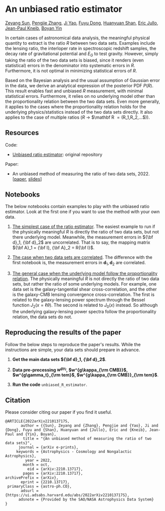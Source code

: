 # An unbiased ratio estimator

[Zeyang Sun](http://astro.sjtu.edu.cn/zh/staff/students/40-),
[Pengjie Zhang](http://astro.sjtu.edu.cn/zh/staff/people/13-),
[Ji Yao](http://astro.sjtu.edu.cn/zh/staff/postdoctoral-researchers/26-),
[Fuyu Dong](https://orcid.org/0000-0003-0296-0841),
[Huanyuan Shan](http://www.shao.cas.cn/2020Ver/yjdw/zgj/index_81441.html?json=http://sourcedb.shao.cas.cn/zw/zjrck/201905/t20190507_5289672.json),
[Eric Jullo](https://www.researchgate.net/profile/Eric-Jullo),
[Jean-Paul Kneib](https://people.epfl.ch/jean-paul.kneib),
[Boyan Yin](https://www.phys.virginia.edu/People/personal.asp?UID=by3fn)

In certain cases of astronomical data analysis, the meaningful physical quantity to extract is the ratio $R$ between two data sets. Examples include the lensing ratio, the interloper rate in spectroscopic redshift samples, the decay rate of gravitational potential and $E_G$ to test gravity. However, simply taking the ratio of the two data sets is biased, since it renders (even statistical) errors in the denominator into systematic errors in $R$. Furthermore, it is not optimal in minimizing statistical errors of $R$. 

Based on the Bayesian analysis and the usual assumption of Gaussian error in the data, we derive an analytical expression of the posterior PDF $P(R)$. This result enables fast and unbiased $R$ measurement, with minimal statistical errors. Furthermore, it relies on no underlying model other than the proportionality relation between the two data sets. Even more generally, it applies to the cases where the proportionality relation holds for the underlying physics/statistics instead of the two data sets directly. It also applies to the case of multiple ratios ($R$ $\rightarrow$ $\mathbf R $=($R_1,R_2,...$)).

## Resources

Code:
- [Unbiased ratio estimator](): original repository

Paper:
- An unbiased method of measuring the ratio of two data sets, 2022. [[paper](https://arxiv.org/abs/2210.13717), [slides](slides/lensing_ratio_SunZeyang_20230603.pdf)]

## Notebooks

The below notebooks contain examples to play with the unbiased ratio estimator. Look at the first one if you want to use the method with your own data.

1. [The simplest case of the ratio estimator](). The easiest example to run if the physically meaningful $R$ is directly the ratio of two data sets, but not there underlying model. Meanwhile, the measurement errors in ${\bf d}_1, {\bf d}_2$ are uncorrelated. That is to say, the mapping matrix ${\bf A}_1 = {\bf I}, {\bf A}_2 = R{\bf I}$.

2. [The case when two data sets are correlated](). The difference with the first notebook is, the measurement errors in ${\mathbf d}_1, {\mathbf d}_2$ are correlated.

3. [The general case when the underlying model follow the proportionality relation](). The physically meaningful $R$ is not directly the ratio of two data sets, but rather the ratio of some underlying models. For example, one data set is the galaxy-tangential shear cross-correlation, and the other is the galaxy-CMB lensing convergence cross-correlation. The first is related to the galaxy-lensing power spectrum through the Bessel function $J_2(x=\ell\theta)$. The second is related to $J_0(x)$ instead. So although the underlying galaxy-lensing power spectra follow the proportionality relation, the data sets do not.

## Reproducing the results of the paper

Follow the below steps to reproduce the paper's results. While the instructions are simple, your data sets should prepare in advance.

1. **Get the main data sets ${\bf d}_1, {\bf d}_2$**.

2. **Data pre-precessing $w^{g\gamma_t}$, $w^{g\kappa_{\rm CMB}}$, $w^{g\gamma_t}_{\rm tem}$, $w^{g\kappa_{\rm CMB}}_{\rm tem}$**.

3. **Run the code** `unbiased_R_estimator`.

## Citation

Please consider citing our paper if you find it useful.

```
@ARTICLE{2022arXiv221013717S,
       author = {{Sun}, Zeyang and {Zhang}, Pengjie and {Yao}, Ji and {Dong}, Fuyu and {Shan}, Huanyuan and {Jullo}, Eric and {Kneib}, Jean-Paul and {Yin}, Boyan},
        title = "{An unbiased method of measuring the ratio of two data sets}",
      journal = {arXiv e-prints},
     keywords = {Astrophysics - Cosmology and Nongalactic Astrophysics},
         year = 2022,
        month = oct,
          eid = {arXiv:2210.13717},
        pages = {arXiv:2210.13717},
archivePrefix = {arXiv},
       eprint = {2210.13717},
 primaryClass = {astro-ph.CO},
       adsurl = {https://ui.adsabs.harvard.edu/abs/2022arXiv221013717S},
      adsnote = {Provided by the SAO/NASA Astrophysics Data System}
}
```

